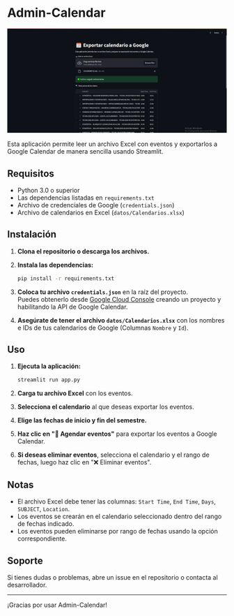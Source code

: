 # Admin-Calendar

![alt text](image.png)

Esta aplicación permite leer un archivo Excel con eventos y exportarlos a Google Calendar de manera sencilla usando Streamlit.

## Requisitos

- Python 3.0 o superior
- Las dependencias listadas en `requirements.txt`
- Archivo de credenciales de Google (`credentials.json`)
- Archivo de calendarios en Excel (`datos/Calendarios.xlsx`)

## Instalación

1. **Clona el repositorio o descarga los archivos.**

2. **Instala las dependencias:**
   ```bash
   pip install -r requirements.txt
   ```

3. **Coloca tu archivo `credentials.json`** en la raíz del proyecto.  
   Puedes obtenerlo desde [Google Cloud Console](https://console.cloud.google.com/) creando un proyecto y habilitando la API de Google Calendar.

4. **Asegúrate de tener el archivo `datos/Calendarios.xlsx`** con los nombres e IDs de tus calendarios de Google (Columnas `Nombre` y `Id`).

## Uso

1. **Ejecuta la aplicación:**
   ```bash
   streamlit run app.py
   ```

2. **Carga tu archivo Excel** con los eventos.

3. **Selecciona el calendario** al que deseas exportar los eventos.

4. **Elige las fechas de inicio y fin del semestre.**

5. **Haz clic en "📅 Agendar eventos"** para exportar los eventos a Google Calendar.

6. **Si deseas eliminar eventos**, selecciona el calendario y el rango de fechas, luego haz clic en "❌ Eliminar eventos".

## Notas

- El archivo Excel debe tener las columnas: `Start Time`, `End Time`, `Days`, `SUBJECT`, `Location`.
- Los eventos se crearán en el calendario seleccionado dentro del rango de fechas indicado.
- Los eventos pueden eliminarse por rango de fechas usando la opción correspondiente.

## Soporte

Si tienes dudas o problemas, abre un issue en el repositorio o contacta al desarrollador.

---
¡Gracias por usar Admin-Calendar!